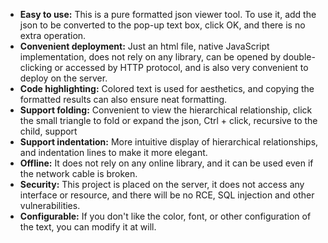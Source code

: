 + **Easy to use:** This is a pure formatted json viewer tool. To use it, add the json to be converted to the pop-up text box, click OK, and there is no extra operation.
+ **Convenient deployment:** Just an html file, native JavaScript implementation, does not rely on any library, can be opened by double-clicking or accessed by HTTP protocol, and is also very convenient to deploy on the server.
+ **Code highlighting:** Colored text is used for aesthetics, and copying the formatted results can also ensure neat formatting.
+ **Support folding:** Convenient to view the hierarchical relationship, click the small triangle to fold or expand the json, Ctrl + click, recursive to the child, support
+ **Support indentation:** More intuitive display of hierarchical relationships, and indentation lines to make it more elegant.
+ **Offline:** It does not rely on any online library, and it can be used even if the network cable is broken.
+ **Security:** This project is placed on the server, it does not access any interface or resource, and there will be no RCE, SQL injection and other vulnerabilities.
+ **Configurable:** If you don't like the color, font, or other configuration of the text, you can modify it at will.
